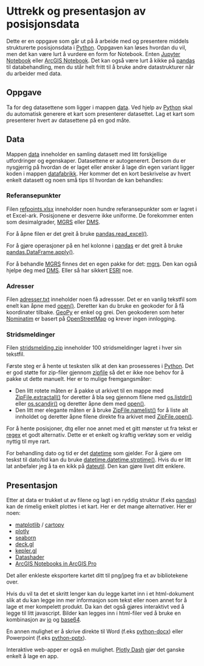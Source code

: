 # Uttrekk og presentasjon av posisjonsdata
Dette er en oppgave som går ut på å arbeide med og presentere middels strukturerte posisjonsdata i [Python](https://www.python.org/). Oppgaven kan løses hvordan du vil, men det kan være lurt å vurdere en form for Notebook. Enten [Jupyter Notebook](https://jupyter.org/) eller [ArcGIS Notebook](https://pro.arcgis.com/en/pro-app/latest/arcpy/get-started/pro-notebooks.htm). Det kan også være lurt å kikke på [pandas](https://pandas.pydata.org/) til databehandling, men du står helt fritt til å bruke andre datastrukturer når du arbeider med data.

## Oppgave
Ta for deg datasettene som ligger i mappen [data](./data). Ved hjelp av [Python](https://www.python.org/) skal du automatisk generere et kart som presenterer datasettet. Lag et kart som presenterer hvert av datasettene på en god måte.

## Data
Mappen [data](./data) inneholder en samling datasett med litt forskjellige utfordringer og egenskaper. Datasettene er autogenerert. Dersom du er nysgjerrig på hvordan de er laget eller ønsker å lage din egen variant ligger koden i mappen [datafabrikk](./datafabrikk). Her kommer det en kort beskrivelse av hvert enkelt datasett og noen små tips til hvordan de kan behandles:

### Referansepunkter
Filen [refpoints.xlsx](.data/refpoints.xlsx) inneholder noen hundre referansepunkter som er lagret i et Excel-ark. Posisjonene er desverre ikke uniforme. De forekommer enten som desimalgrader, [MGRS](https://en.wikipedia.org/wiki/Military_Grid_Reference_System) eller [DMS](https://en.wikipedia.org/wiki/Decimal_degrees).

For å åpne filen er det greit å bruke [pandas.read_excel()](https://pandas.pydata.org/pandas-docs/stable/reference/api/pandas.read_excel.html#pandas.read_excel).

For å gjøre operasjoner på en hel kolonne i [pandas](https://pandas.pydata.org/) er det greit å bruke [pandas.DataFrame.apply()](https://pandas.pydata.org/pandas-docs/stable/reference/api/pandas.DataFrame.apply.html).

For å behandle [MGRS](https://en.wikipedia.org/wiki/Military_Grid_Reference_System) finnes det en egen pakke for det: [mgrs](https://pypi.org/project/mgrs/). Den kan også hjelpe deg med [DMS](https://en.wikipedia.org/wiki/Decimal_degrees). Eller så har sikkert [ESRI](https://www.esri.com) noe.

### Adresser
Filen [adresser.txt](.data/adresser.txt) inneholder noen få adressser. Det er en vanlig tekstfil som enelt kan åpne med [open()](https://docs.python.org/3/library/functions.html#open). Deretter kan du bruke en geokoder for å få koordinater tilbake. [GeoPy](https://geopy.readthedocs.io/en/stable) er enkel og grei. Den geokoderen som heter [Nominatim](https://geopy.readthedocs.io/en/stable/#nominatim) er basert på [OpenStreetMap](https://www.openstreetmap.org) og krever ingen innlogging.

### Stridsmeldinger
Filen [stridsmelding.zip](.data/stridsmelding.zip) inneholder 100 stridsmeldinger lagret i hver sin tekstfil.

Første steg er å hente ut tesksten slik at den kan prosesseres i [Python](https://www.python.org/). Det er god støtte for zip-filer gjennom [zipfile](https://docs.python.org/3/library/zipfile.html) så det er ikke noe behov for å pakke ut dette manuelt. Her er to mulige fremgangsmåter:
* Den litt rotete måten er å pakke ut arkivet til en mappe med [ZipFile.extractall()](https://docs.python.org/3/library/zipfile.html#zipfile.ZipFile.extractall) for deretter å bla seg gjennom filene med [os.listdir()]() eller [os.scandir()]() og deretter åpne dem med [open()](https://docs.python.org/3/library/functions.html#open).
* Den litt mer elegante måten er å bruke [ZipFile.namelist()](https://docs.python.org/3/library/zipfile.html#zipfile.ZipFile.namelist) for å liste alt innholdet og deretter åpne filene direkte fra arkivet med [ZipFile.open()](https://docs.python.org/3/library/zipfile.html#zipfile.ZipFile.open).

For å hente posisjoner, dtg eller noe annet med et gitt mønster ut fra tekst er [regex](https://docs.python.org/3/howto/regex.html) et godt alternativ. Dette er et enkelt og kraftig verktøy som er veldig nyttig til mye rart.

For behandling dato og tid er det [datetime](https://docs.python.org/3/library/datetime.html) som gjelder. For å gjøre om teskst til dato/tid kan du bruke [datetime.datetime.strptime()](https://docs.python.org/3/library/datetime.html#datetime.datetime.strptime). Hvis du er litt lat anbefaler jeg å ta en kikk på [dateutil](https://dateutil.readthedocs.io/en/stable/). Den kan gjøre livet ditt enklere.

## Presentasjon
Etter at data er trukket ut av filene og lagt i en ryddig struktur (f.eks [pandas](https://pandas.pydata.org/)) kan de rimelig enkelt plottes i et kart. Her er det mange alternativer. Her er noen:
* [matplotlib](https://matplotlib.org/) / [cartopy](https://scitools.org.uk/cartopy/docs/latest/index.html)
* [plotly](https://plotly.com/)
* [seaborn](http://seaborn.pydata.org/)
* [deck.gl](https://deck.gl/)
* [kepler.gl](https://kepler.gl/)
* [Datashader](https://datashader.org/)
* [ArcGIS Notebooks in ArcGIS Pro](https://www.esri.com/arcgis-blog/products/arcgis-pro/analytics/introducing-arcgis-notebooks-in-arcgis-pro/)

Det aller enkleste eksportere kartet ditt til png/jpeg fra et av bibliotekene over.

Hvis du vil ta det et skritt lenger kan du legge kartet inn i et html-dokument slik at du kan legge inn mer informasjon som tekst eller noen annet for å lage et mer kompelett produkt. Da kan det også gjøres interaktivt ved å legge til litt javascript. Bilder kan legges inn i html-filer ved å bruke en kombinasjon av [io](https://docs.python.org/3/library/io.html) og [base64](https://docs.python.org/3/library/base64.html).

En annen mulighet er å skrive direkte til Word (f.eks [python-docx](https://python-docx.readthedocs.io/en/latest/)) eller Powerpoint (f.eks [python-pptx](https://python-pptx.readthedocs.io/en/latest/)).

Interaktive web-apper er også en mulighet. [Plotly Dash](https://plotly.com/dash/) gjør det ganske enkelt å lage en app.

